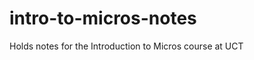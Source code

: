 intro-to-micros-notes
=====================

Holds notes for the Introduction to Micros course at UCT
